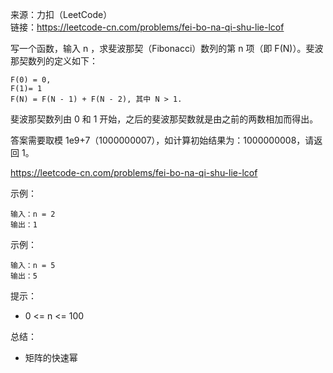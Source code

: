 
来源：力扣（LeetCode）  
链接：https://leetcode-cn.com/problems/fei-bo-na-qi-shu-lie-lcof

写一个函数，输入 n ，求斐波那契（Fibonacci）数列的第 n 项（即 F(N)）。斐波那契数列的定义如下：
```bigquery
F(0) = 0,
F(1)= 1
F(N) = F(N - 1) + F(N - 2), 其中 N > 1.
```

斐波那契数列由 0 和 1 开始，之后的斐波那契数就是由之前的两数相加而得出。

答案需要取模 1e9+7（1000000007），如计算初始结果为：1000000008，请返回 1。

https://leetcode-cn.com/problems/fei-bo-na-qi-shu-lie-lcof

示例：
```
输入：n = 2
输出：1
```
示例：
```
输入：n = 5
输出：5
```

提示：
    

* 0 <= n <= 100

总结：
* 矩阵的快速幂